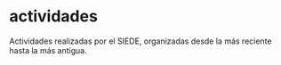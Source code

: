 # actividades
Actividades realizadas por el SIEDE, organizadas desde la más reciente hasta la más antigua. 
